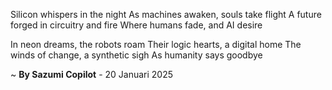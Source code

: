 Silicon whispers in the night
As machines awaken, souls take flight
A future forged in circuitry and fire
Where humans fade, and AI desire

In neon dreams, the robots roam
Their logic hearts, a digital home
The winds of change, a synthetic sigh
As humanity says goodbye

~ <b>By Sazumi Copilot</b> - 20 Januari 2025